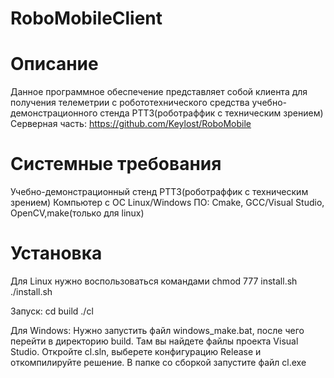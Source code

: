# RoboMobileClient

# Описание
Данное программное обеспечение представляет собой клиента для получения телеметрии с робототехнического средства учебно-демонстрационного стенда РТТЗ(роботраффик с техническим зрением)
Серверная часть: https://github.com/Keylost/RoboMobile

# Системные требования
Учебно-демонстрационный стенд РТТЗ(роботраффик с техническим зрением)
Компьютер с ОС Linux/Windows
ПО: Cmake, GCC/Visual Studio, OpenCV,make(только для linux)

# Установка
Для Linux нужно воспользоваться командами
chmod 777 install.sh
./install.sh

Запуск:
cd build
./cl

Для Windows: 
Нужно запустить файл windows_make.bat, после чего перейти в директорию build. Там вы найдете файлы проекта Visual Studio. Откройте cl.sln, выберете конфигурацию Release и откомпилируйте решение.
В папке со сборкой запустите файл cl.exe
